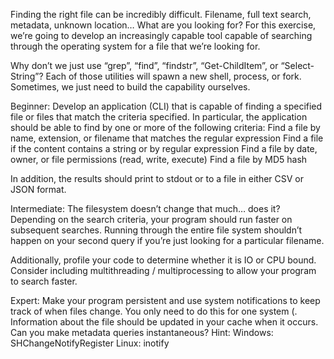 Finding the right file can be incredibly difficult. Filename, full text search, metadata, unknown location… What are you looking for? For this exercise, we’re going to develop an increasingly capable tool capable of searching through the operating system for a file that we’re looking for.

Why don’t we just use “grep”, “find”, “findstr”, “Get-ChildItem”, or “Select-String”? Each of those utilities will spawn a new shell, process, or fork. Sometimes, we just need to build the capability ourselves.

Beginner: Develop an application (CLI) that is capable of finding a specified file or files that match the criteria specified. In particular, the application should be able to find by one or more of the following criteria:
Find a file by name, extension, or filename that matches the regular expression
Find a file if the content contains a string or by regular expression
Find a file by date, owner, or file permissions (read, write, execute)
Find a file by MD5 hash

In addition, the results should print to stdout or to a file in either CSV or JSON format.

Intermediate: The filesystem doesn’t change that much… does it?  Depending on the search criteria, your program should run faster on subsequent searches. Running through the entire file system shouldn’t happen on your second query if you’re just looking for a particular filename.

Additionally, profile your code to determine whether it is IO or CPU bound. Consider including multithreading / multiprocessing to allow your program to search faster.

Expert: Make your program persistent and use system notifications to keep track of when files change. You only need to do this for one system (. Information about the file should be updated in your cache when it occurs.  Can you make metadata queries instantaneous?
Hint:
Windows: SHChangeNotifyRegister
Linux: inotify

